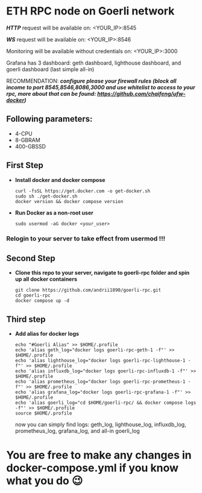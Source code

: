 # ETH RPC node on Goerli network
 ***HTTP*** request will be available on: <YOUR_IP>:8545
 
  ***WS*** request will be available on: <YOUR_IP>:8546
 
 Monitoring will be available without credentials on: <YOUR_IP>:3000
 
 Grafana has 3 dashboard: geth dashboard, lighthouse dashboard, and goerli dashboard (last simple all-in)

 RECOMMENDATION:
 ***configure please your firewall rules (block all income to port 8545,8546,8086,3000 and use whitelist to access to your rpc, more about that can be found:   https://github.com/chaifeng/ufw-docker)***
 
## Following parameters:
- 4-CPU
- 8-GBRAM
- 400-GBSSD

## First Step
- **Install docker and docker compose**
    ```
    curl -fsSL https://get.docker.com -o get-docker.sh
    sudo sh ./get-docker.sh
    docker version && docker compose version
    ```

- **Run Docker as a non-root user**
    ```
    sudo usermod -aG docker <your_user>
    ```

### Relogin to your server to take effect from usermod !!!

## Second Step 
- **Clone this repo to your server, navigate to goerli-rpc folder and spin up all docker containers**
    ```
    git clone https://github.com/andrii1890/goerli-rpc.git
    cd goerli-rpc
    docker compose up -d
    ```

## Third step
- **Add alias for docker logs**
    ```
    echo "#Goerli Alias" >> $HOME/.profile
    echo 'alias geth_log="docker logs goerli-rpc-geth-1 -f"' >> $HOME/.profile
    echo 'alias lighthouse_log="docker logs goerli-rpc-lighthouse-1 -f"' >> $HOME/.profile
    echo 'alias influxdb_log="docker logs goerli-rpc-influxdb-1 -f"' >> $HOME/.profile
    echo 'alias prometheus_log="docker logs goerli-rpc-prometheus-1 -f"' >> $HOME/.profile
    echo 'alias grafana_log="docker logs goerli-rpc-grafana-1 -f"' >> $HOME/.profile
    echo 'alias goerli_log="cd $HOME/goerli-rpc/ && docker compose logs -f"' >> $HOME/.profile
    source $HOME/.profile
    ```
    now you can simply find logs: geth_log, lighthouse_log, influxdb_log, prometheus_log, grafana_log, and all-in goerli_log 


# You are free to make any changes in docker-compose.yml if you know what you do :wink:

